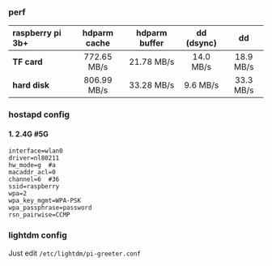 
### perf
| raspberry pi 3b+ | hdparm cache | hdparm buffer | dd (dsync) | dd        |
| :--------------- | :-----------:| :------------:|:----------:|:---------:|
| **TF card**      | 772.65 MB/s  | 21.78 MB/s    | 14.0 MB/s  | 18.9 MB/s |
| **hard disk**    | 806.99 MB/s  | 33.28 MB/s    | 9.6 MB/s   | 33.3 MB/s |

### hostapd config
#### 1. 2.4G #5G
```
interface=wlan0
driver=nl80211
hw_mode=g  #a
macaddr_acl=0
channel=6  #36
ssid=raspberry
wpa=2
wpa_key_mgmt=WPA-PSK
wpa_passphrase=password
rsn_pairwise=CCMP
```

### lightdm config
Just edit `/etc/lightdm/pi-greeter.conf`
